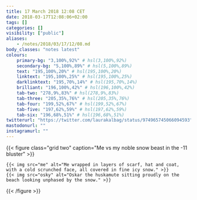 ```yaml
---
title: 17 March 2018 12:08 CET
date: 2018-03-17T12:08:06+02:00
tags: []
categories: []
visibility: ["public"]
aliases:
    - /notes/2018/03/17/12/08.md
body_classes: "notes latest"
colours:
    primary-bg: "3,100%,92%" # hsl(3,100%,92%)
    secondary-bg: "5,100%,89%" # hsl(5,100%,89%)
    text: "195,100%,20%" # hsl(195,100%,20%)
    linktext: "195,100%,25%" # hsl(195,100%,25%)
    darklinktext: "195,70%,14%" # hsl(195,70%,14%)
    brilliant: "196,100%,42%" # hsl(196,100%,42%)
    tab-two: "278,9%,83%" # hsl(278,9%,83%)
    tab-three: "205,35%,76%" # hsl(205,35%,76%)
    tab-four: "199,52%,67%" # hsl(199,52%,67%)
    tab-five: "197,62%,59%" # hsl(197,62%,59%)
    tab-six: "196,68%,51%" # hsl(196,68%,51%)
twitterurl: "https://twitter.com/laurakalbag/status/974965745066094593"
mastodonurl: ""
instagramurl: ""
---
```


{{< figure class="grid two" caption="Me vs my noble snow beast in the -11 bluster" >}}

    {{< img src="me" alt="Me wrapped in layers of scarf, hat and coat, with a cold scrunched face, all covered in fine icy snow." >}}
    {{< img src="osky" alt="Oskar the huskamute sitting proudly on the beach looking unphased by the snow." >}}

{{< /figure >}}